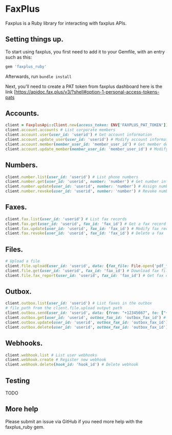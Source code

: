# FaxPlus

Faxplus is a Ruby library for interacting with faxplus APIs.

## Setting things up.
To start using faxplus, you first need to add it to your Gemfile, with an entry such as this:

```ruby
gem 'faxplus_ruby'
```

Afterwards, run `bundle install` 

Next, you'll need to create a PAT token from faxplus dashboard here is the link [https://apidoc.fax.plus/v3/?shell#option-1-personal-access-tokens-pats

## Accounts.

```ruby
client = FaxplusApi::Client.new(access_token: ENV['FAXPLUS_PAT_TOKEN'])
client.account.accounts # List corporate members
client.account.user(user_id: 'userid') # Get account information
client.account.update_user(user_id: 'userid') # Modify account information
client.account.member(member_user_id: 'member_user_id') # Get member details
client.account.update_member(member_user_id: 'member_user_id') # Modify member details
```

## Numbers.

```ruby
client.number.list(user_id: 'userid') # List phone numbers
client.number.get(user_id: 'userid', number: 'number') # Get number information
client.number.update(user_id: 'userid', number: 'number') # Assign number
client.number.revoke(user_id: 'userid', number: 'number') # Revoke number
```
## Faxes.

```ruby
client.fax.list(user_id: 'userid') # List fax records
client.fax.get(user_id: 'userid', fax_id: 'fax_id') # Get a fax record
client.fax.update(user_id: 'userid', fax_id: 'fax_id') # Modify fax record
client.fax.revoke(user_id: 'userid', fax_id: 'fax_id') # Delete a fax
```
## Files.

```ruby
# Upload a file
client.file.upload(user_id: 'userid', data: {fax_file: File.open('pdf_file_path.pdf'), multipart: true}) => {:path => "/storage/transient-hsfhadhaskha.pdf"}
client.file.get(user_id: 'userid', fax_id: 'fax_id') # Download fax file
client.file.fax_report(user_id: 'userid', fax_id: 'fax_id') # Get fax confirmation report
```
## Outbox.

```ruby
client.outbox.list(user_id: 'userid') # List faxes in the outbox
# file_path from the client.file.upload output path
client.outbox.send(user_id: 'userid', data: {from: "+12345667", to: ["+12345688"], files: [file_path]}) # Send a fax 
client.outbox.get(user_id: 'userid', outbox_fax_id: 'outbox_fax_id') # List outgoing faxes
client.outbox.update(user_id: 'userid', outbox_fax_id: 'outbox_fax_id') # Delete an outgoing fax
client.outbox.delete(user_id: 'userid', outbox_fax_id: 'outbox_fax_id') # Modify an outgoing fax
```
## Webhooks.

```ruby
client.webhook.list # List user webhooks
client.webhook.create # Register new webhook
client.webhook.delete(hook_id: 'hook_id') # Delete webhook
```

## Testing
TODO

## More help
Please submit an issue via GitHub if you need more help with the faxplus_ruby gem.
